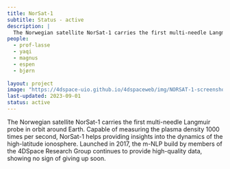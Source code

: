 ```yaml
---
title: NorSat-1
subtitle: Status - active
description: |
  The Norwegian satellite NorSat-1 carries the first multi-needle Langmuir probe in orbit around Earth. 
people:
  - prof-lasse
  - yaqi
  - magnus
  - espen
  - bjørn
  
layout: project
image: "https://4dspace-uio.github.io/4dspaceweb/img/NORSAT-1-screenshot-with-labels.jpg"
last-updated: 2023-09-01
status: active
---
```


The Norwegian satellite NorSat-1 carries the first multi-needle Langmuir probe in orbit around Earth. Capable of measuring the plasma density 1000 times per second, NorSat-1 helps providing insights into the dynamics of the high-latitude ionosphere. Launched in 2017, the m-NLP build by members of the 4DSpace Research Group continues to provide high-quality data, showing no sign of giving up soon.
